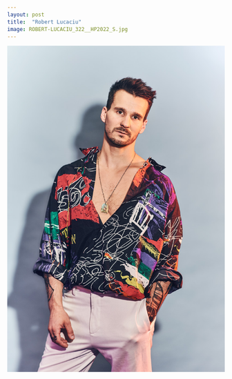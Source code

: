```yaml
---
layout: post
title:  "Robert Lucaciu"
image: ROBERT-LUCACIU_322__HP2022_S.jpg
---
```


![man with white trousers and colorful jacket](./assets/img/photos/series/lucaciu/ROBERT-LUCACIU_291__HP2022.jpg)
